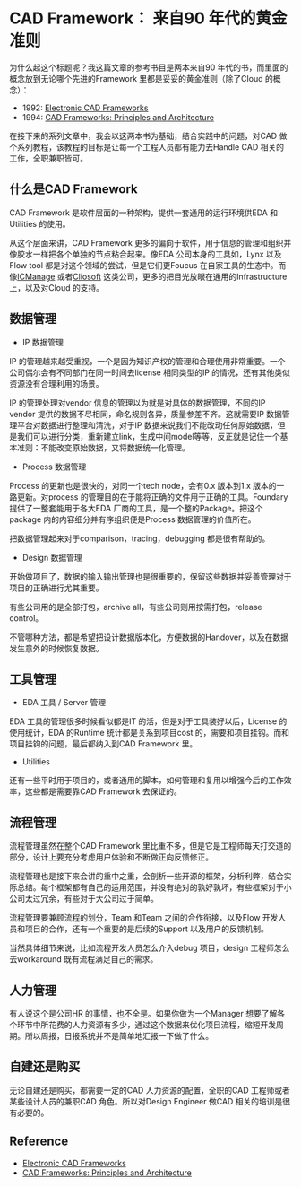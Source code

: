 # CAD Framework： 来自90 年代的黄金准则

为什么起这个标题呢？我这篇文章的参考书目是两本来自90 年代的书，而里面的概念放到无论哪个先进的Framework 里都是妥妥的黄金准则（除了Cloud 的概念）：

- 1992: [Electronic CAD Frameworks](https://www.goodreads.com/book/show/18200731-electronic-cad-frameworks)
- 1994: [CAD Frameworks: Principles and Architecture](https://www.goodreads.com/book/show/19109841-cad-frameworks)

在接下来的系列文章中，我会以这两本书为基础，结合实践中的问题，对CAD 做个系列教程，该教程的目标是让每一个工程人员都有能力去Handle CAD 相关的工作，全职兼职皆可。

## 什么是CAD Framework

CAD Framework 是软件层面的一种架构，提供一套通用的运行环境供EDA 和 Utilities 的使用。

从这个层面来讲，CAD Framework 更多的偏向于软件，用于信息的管理和组织并像胶水一样把各个单独的节点粘合起来。像EDA 公司本身的工具如，Lynx 以及 Flow tool 都是对这个领域的尝试，但是它们更Foucus 在自家工具的生态中。而像[ICManage](https://www.icmanage.com/) 或者[Cliosoft](https://www.cliosoft.com/) 这类公司，更多的把目光放眼在通用的Infrastructure 上，以及对Cloud 的支持。

## 数据管理

- IP 数据管理

IP 的管理越来越受重视，一个是因为知识产权的管理和合理使用非常重要。一个公司偶尔会有不同部门在同一时间去license 相同类型的IP 的情况，还有其他类似资源没有合理利用的场景。

IP 的管理处理对vendor 信息的管理以为就是对具体的数据管理，不同的IP vendor 提供的数据不尽相同，命名规则各异，质量参差不齐。这就需要IP 数据管理平台对数据进行整理和清洗，对于IP 数据来说我们不能改动任何原始数据，但是我们可以进行分类，重新建立link，生成中间model等等，反正就是记住一个基本准则：不能改变原始数据，又将数据统一化管理。

- Process 数据管理

Process 的更新也是很快的，对同一个tech node，会有0.x 版本到1.x 版本的一路更新。对process 的管理目的在于能将正确的文件用于正确的工具。Foundary 提供了一整套能用于各大EDA 厂商的工具，是一个整的Package。把这个package 内的内容细分并有序组织便是Process 数据管理的价值所在。

把数据管理起来对于comparison，tracing，debugging 都是很有帮助的。

- Design 数据管理

开始做项目了，数据的输入输出管理也是很重要的，保留这些数据并妥善管理对于项目的正确进行尤其重要。

有些公司用的是全部打包，archive all，有些公司则用按需打包，release control。

不管哪种方法，都是希望把设计数据版本化，方便数据的Handover，以及在数据发生意外的时候恢复数据。

## 工具管理

- EDA 工具 / Server 管理

EDA 工具的管理很多时候看似都是IT 的活，但是对于工具装好以后，License 的使用统计，EDA 的Runtime 统计都是关系到项目cost 的，需要和项目挂钩。而和项目挂钩的问题，最后都纳入到CAD Framework 里。

- Utilities

还有一些平时用于项目的，或者通用的脚本，如何管理和复用以增强今后的工作效率，这些都是需要靠CAD Framework 去保证的。

## 流程管理

流程管理虽然在整个CAD Framework 里比重不多，但是它是工程师每天打交道的部分，设计上要充分考虑用户体验和不断做正向反馈修正。

流程管理也是接下来会讲的重中之重，会剖析一些开源的框架，分析利弊，结合实际总结。每个框架都有自己的适用范围，并没有绝对的孰好孰坏，有些框架对于小公司太过冗余，有些对于大公司过于简单。

流程管理要兼顾流程的划分，Team 和Team 之间的合作衔接，以及Flow 开发人员和项目的合作，还有一个重要的是后续的Support 以及用户的反馈机制。

当然具体细节来说，比如流程开发人员怎么介入debug 项目，design 工程师怎么去workaround 既有流程满足自己的需求。

## 人力管理

有人说这个是公司HR 的事情，也不全是。如果你做为一个Manager 想要了解各个环节中所花费的人力资源有多少，通过这个数据来优化项目流程，缩短开发周期。所以周报，日报系统并不是简单地汇报一下做了什么。

## 自建还是购买

无论自建还是购买，都需要一定的CAD 人力资源的配置，全职的CAD 工程师或者某些设计人员的兼职CAD 角色。所以对Design Engineer 做CAD 相关的培训是很有必要的。

## Reference

- [Electronic CAD Frameworks](https://www.goodreads.com/book/show/18200731-electronic-cad-frameworks)
- [CAD Frameworks: Principles and Architecture](https://www.goodreads.com/book/show/19109841-cad-frameworks)
